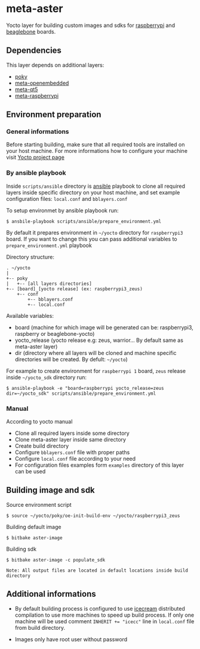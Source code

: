 # meta-aster
Yocto layer for building custom images and sdks for [raspberrypi](https://raspberrypi.org) and [beaglebone](https://beagleboard.org) boards. 

## Dependencies
This layer depends on additional layers:
 - [poky](http://git.yoctoproject.org/cgit/cgit.cgi/poky)
 - [meta-openembedded](http://git.openembedded.org/meta-openembedded)
 - [meta-qt5](https://github.com/meta-qt5/meta-qt5)
 - [meta-raspberrypi](http://git.yoctoproject.org/cgit.cgi/meta-raspberrypi)



## Environment preparation
### General informations
Before starting building, make sure that all required tools are installed on your host machine. For more informations how to configure your machine visit [Yocto project page](https://yoctoproject.org)
### By ansible playbook
Inside `scripts/ansible` directory is [ansible](https://www.ansible.com/) playbook to clone all required layers inside specific directory on your host machine, and set example configuration files: `local.conf` and `bblayers.conf`

To setup environmet by ansible playbook run:

    $ ansbile-playbook scripts/ansible/prepare_environment.yml

By default it prepares environment in `~/yocto` directory for `raspberrypi3` board. If you want to change this you can pass additional variables to `prepare_environment.yml` playbook

Directory structure:

    . ~/yocto
    |
    +-- poky
    |   +-- [all layers directories]
    +-- [board]_[yocto release] (ex: raspberrypi3_zeus)
        +-- conf
            +-- bblayers.conf
            +-- local.conf

Available variables:

- board (machine for which image will be generated can be: raspberrypi3, raspberry or beaglebone-yocto)
- yocto_release (yocto release e.g: zeus, warrior... By default same as meta-aster layer)
- dir (directory where all layers will be cloned and machine specific directories will be created. By defult: `~/yocto`)

For example to create environment for `raspberrypi 1` board, `zeus` release inside `~/yocto_sdk` directory run:

    $ ansible-playbook -e "board=raspberrypi yocto_release=zeus dir=~/yocto_sdk" scripts/ansible/prepare_environment.yml

### Manual
According to yocto manual
- Clone all required layers inside some directory
- Clone meta-aster layer inside same directory
- Create build directory
- Configure `bblayers.conf` file with proper paths
- Configure `local.conf` file according to your need
- For configuration files examples form `examples` directory of this layer can be used

## Building image and sdk

Source environment script

    $ source ~/yocto/poky/oe-init-build-env ~/yocto/raspberrypi3_zeus

Building default image

    $ bitbake aster-image

Building sdk

    $ bitbake aster-image -c populate_sdk

```Note: All output files are located in default locations inside build directory```

## Additional informations
- By default building process is configured to use [icecream](https://github.com/icecc/icecream) distributed compilation to use more machines to speed up build process. If only one machine will be used comment `INHERIT += "icecc"` line in `local.conf` file from build directory.

- Images only have root user without password
